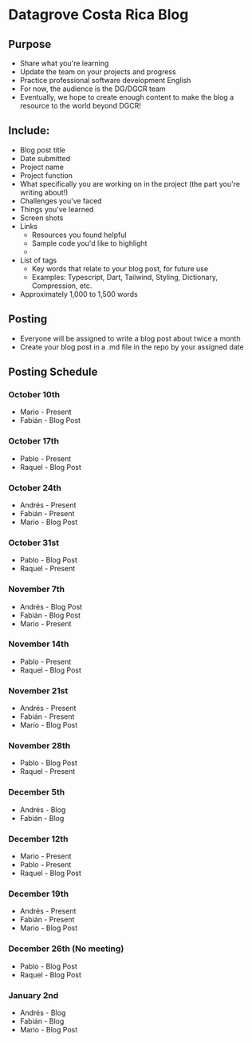 # Datagrove Costa Rica Blog

## Purpose
* Share what you're learning
* Update the team on your projects and progress
* Practice professional software development English
* For now, the audience is the DG/DGCR team
* Eventually, we hope to create enough content to make the blog a resource to the world beyond DGCR!

## Include:
* Blog post title
* Date submitted
* Project name
* Project function
* What specifically you are working on in the project (the part you're writing about!)
* Challenges you've faced
* Things you've learned
* Screen shots 
* Links
    * Resources you found helpful
    * Sample code you'd like to highlight
    * 
* List of tags
    * Key words that relate to your blog post, for future use
    * Examples: Typescript, Dart, Tailwind, Styling, Dictionary, Compression, etc.
* Approximately 1,000 to 1,500 words

## Posting
* Everyone will be assigned to write a blog post about twice a month
* Create your blog post in a .md file in the repo by your assigned date

## Posting Schedule
### October 10th
* Mario - Present
* Fabián - Blog Post

### October 17th 
* Pablo - Present
* Raquel - Blog Post

### October 24th
* Andrés - Present
* Fabián - Present
* Mario - Blog Post

### October 31st
* Pablo - Blog Post
* Raquel - Present

### November 7th
* Andrés - Blog Post
* Fabián - Blog Post
* Mario - Present

### November 14th
* Pablo - Present
* Raquel - Blog Post

### November 21st
* Andrés - Present
* Fabián - Present
* Mario - Blog Post

### November 28th
* Pablo - Blog Post
* Raquel - Present

### December 5th
* Andrés - Blog
* Fabián - Blog

### December 12th
* Mario - Present
* Pablo - Present
* Raquel - Blog Post

### December 19th
* Andrés - Present
* Fabián - Present
* Mario - Blog Post

### December 26th (No meeting)
* Pablo - Blog Post
* Raquel - Blog Post

### January 2nd
* Andrés - Blog
* Fabián - Blog
* Mario - Blog Post

